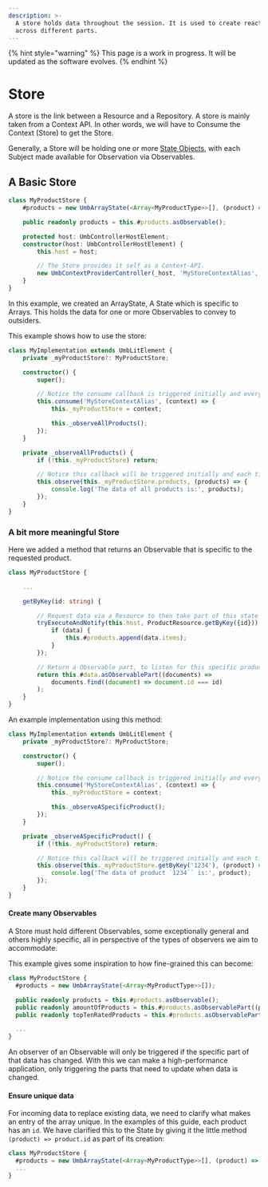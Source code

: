 ```yaml
---
description: >-
  A store holds data throughout the session. It is used to create reactivity
  across different parts.
---
```

{% hint style="warning" %}
This page is a work in progress. It will be updated as the software evolves.
{% endhint %}

# Store

A store is the link between a Resource and a Repository. A store is mainly taken from a Context API. In other words, we will have to Consume the Context (Store) to get the Store.&#x20;

Generally, a Store will be holding one or more [State Objects](../states.md), with each Subject made available for Observation via Observables.&#x20;

## A Basic Store

```typescript
class MyProductStore {
	#products = new UmbArrayState(<Array<MyProductType>>[], (product) => product.id);

	public readonly products = this.#products.asObservable();

	protected host: UmbControllerHostElement;
	constructor(host: UmbControllerHostElement) {
		this.host = host;

		// The Store provides it self as a Context-API.
		new UmbContextProviderController(_host, 'MyStoreContextAlias', this);
	}
}
```

In this example, we created an ArrayState, A State which is specific to Arrays. This holds the data for one or more Observables to convey to outsiders.

This example shows how to use the store:

```typescript
class MyImplementation extends UmbLitElement {
	private _myProductStore?: MyProductStore;

	constructor() {
		super();

		// Notice the consume callback is triggered initially and every time the Context is changed.
		this.consume('MyStoreContextAlias', (context) => {
			this._myProductStore = context;

			this._observeAllProducts();
		});
	}

	private _observeAllProducts() {
		if (!this._myProductStore) return;

		// Notice this callback will be triggered initially and each time the products change:
		this.observe(this._myProductStore.products, (products) => {
			console.log('The data of all products is:', products);
		});
	}
}
```

### A bit more meaningful Store

Here we added a method that returns an Observable that is specific to the requested product.

```typescript
class MyProductStore {

	...

	getByKey(id: string) {

		// Request data via a Resource to then take part of this state when received.
		tryExecuteAndNotify(this.host, ProductResource.getByKey({id})).then(({ data }) => {
			if (data) {
				this.#products.append(data.items);
			}
		});

		// Return a Observable part, to listen for this specific product and the future changes of it.
		return this.#data.asObservablePart((documents) =>
			documents.find((document) => document.id === id)
		);
	}
}
```

An example implementation using this method:

```typescript
class MyImplementation extends UmbLitElement {
	private _myProductStore?: MyProductStore;

	constructor() {
		super();

		// Notice the consume callback is triggered initially and every time the Context is changed.
		this.consume('MyStoreContextAlias', (context) => {
			this._myProductStore = context;

			this._observeASpecificProduct();
		});
	}

	private _observeASpecificProduct() {
		if (!this._myProductStore) return;

		// Notice this callback will be triggered initially and each time the specific product change:
		this.observe(this._myProductStore.getByKey('1234'), (product) => {
			console.log('The data of product `1234`` is:', product);
		});
	}
}
```

#### Create many Observables

A Store must hold different Observables, some exceptionally general and others highly specific, all in perspective of the types of observers we aim to accommodate.

This example gives some inspiration to how fine-grained this can become:

```typescript
class MyProductStore {
  #products = new UmbArrayState(<Array<MyProductType>>[]);

  public readonly products = this.#products.asObservable();
  public readonly amountOfProducts = this.#products.asObservablePart((products) => products.length);
  public readonly topTenRatedProducts = this.#products.asObservablePart((products) => products.sort((a, b) => b.rating - a.rating).slice(0, 10));

  ...
}
```

An observer of an Observable will only be triggered if the specific part of that data has changed. With this we can make a high-performance application, only triggering the parts that need to update when data is changed.

#### Ensure unique data

For incoming data to replace existing data, we need to clarify what makes an entry of the array unique. In the examples of this guide, each product has an `id`. We have clarified this to the State by giving it the little method `(product) => product.id` as part of its creation:

```typescript
class MyProductStore {
  #products = new UmbArrayState(<Array<MyProductType>>[], (product) => product.id);
  ...
}
```
